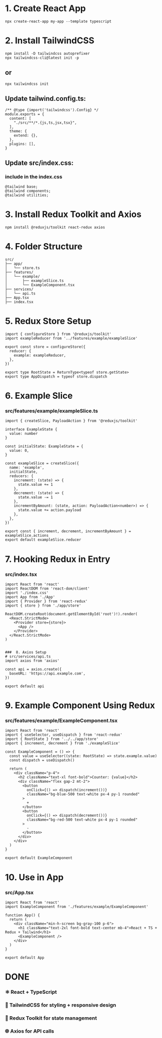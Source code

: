 # 1. Create React App 
```
npx create-react-app my-app --template typescript
```

# 2. Install TailwindCSS
```
npm install -D tailwindcss autoprefixer
npx tailwindcss-cli@latest init -p 
```

## or 
```
npx tailwindcss init
```

## Update tailwind.config.ts:
```
/** @type {import('tailwindcss').Config} */
module.exports = {
  content: [
    "./src/**/*.{js,ts,jsx,tsx}",
  ],
  theme: {
    extend: {},
  },
  plugins: [],
}
```

## Update src/index.css:
### include in the index.css
```
@tailwind base;
@tailwind components;
@tailwind utilities;
```

#  3. Install Redux Toolkit and Axios
```
npm install @reduxjs/toolkit react-redux axios
```

# 4. Folder Structure
```
src/
├── app/
│   └── store.ts
├── features/
│   └── example/
│       ├── exampleSlice.ts
│       └── ExampleComponent.tsx
├── services/
│   └── api.ts
├── App.tsx
├── index.tsx
```

#  5. Redux Store Setup
```
import { configureStore } from '@reduxjs/toolkit'
import exampleReducer from '../features/example/exampleSlice'

export const store = configureStore({
  reducer: {
    example: exampleReducer,
  },
})

export type RootState = ReturnType<typeof store.getState>
export type AppDispatch = typeof store.dispatch
```

# 6. Example Slice
### src/features/example/exampleSlice.ts
```
import { createSlice, PayloadAction } from '@reduxjs/toolkit'

interface ExampleState {
  value: number
}

const initialState: ExampleState = {
  value: 0,
}

const exampleSlice = createSlice({
  name: 'example',
  initialState,
  reducers: {
    increment: (state) => {
      state.value += 1
    },
    decrement: (state) => {
      state.value -= 1
    },
    incrementByAmount: (state, action: PayloadAction<number>) => {
      state.value += action.payload
    },
  },
})

export const { increment, decrement, incrementByAmount } = exampleSlice.actions
export default exampleSlice.reducer
```

# 7. Hooking Redux in Entry
### src/index.tsx
```
import React from 'react'
import ReactDOM from 'react-dom/client'
import './index.css'
import App from './App'
import { Provider } from 'react-redux'
import { store } from './app/store'

ReactDOM.createRoot(document.getElementById('root')!).render(
  <React.StrictMode>
    <Provider store={store}>
      <App />
    </Provider>
  </React.StrictMode>
)


###  8. Axios Setup
# src/services/api.ts
import axios from 'axios'

const api = axios.create({
  baseURL: 'https://api.example.com',
})

export default api
```

#  9. Example Component Using Redux
### src/features/example/ExampleComponent.tsx
```
import React from 'react'
import { useSelector, useDispatch } from 'react-redux'
import { RootState } from '../../app/store'
import { increment, decrement } from './exampleSlice'

const ExampleComponent = () => {
  const value = useSelector((state: RootState) => state.example.value)
  const dispatch = useDispatch()

  return (
    <div className="p-4">
      <h2 className="text-xl font-bold">Counter: {value}</h2>
      <div className="flex gap-2 mt-2">
        <button
          onClick={() => dispatch(increment())}
          className="bg-blue-500 text-white px-4 py-1 rounded"
        >
          +
        </button>
        <button
          onClick={() => dispatch(decrement())}
          className="bg-red-500 text-white px-4 py-1 rounded"
        >
          -
        </button>
      </div>
    </div>
  )
}

export default ExampleComponent
```

# 10. Use in App
### src/App.tsx
```
import React from 'react'
import ExampleComponent from './features/example/ExampleComponent'

function App() {
  return (
    <div className="min-h-screen bg-gray-100 p-6">
      <h1 className="text-2xl font-bold text-center mb-4">React + TS + Redux + Tailwind</h1>
      <ExampleComponent />
    </div>
  )
}

export default App
```

# DONE
### ⚛️ React + TypeScript
### 🎨 TailwindCSS for styling + responsive design
### 🧠 Redux Toolkit for state management
### 🌐 Axios for API calls